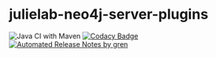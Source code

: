 # julielab-neo4j-server-plugins

![Java CI with Maven](https://github.com/JULIELab/julielab-neo4j-server-plugins/workflows/Java%20CI%20with%20Maven/badge.svg?branch=neo4j4.0) [![Codacy Badge](https://app.codacy.com/project/badge/Grade/f26cced4cb664a6ab53e3b5cd1cc4648)](https://www.codacy.com/manual/khituras/julielab-neo4j-server-plugins?utm_source=github.com&amp;utm_medium=referral&amp;utm_content=JULIELab/julielab-neo4j-server-plugins&amp;utm_campaign=Badge_Grade)
[![Automated Release Notes by gren](https://img.shields.io/badge/%F0%9F%A4%96-release%20notes-00B2EE.svg)](https://github-tools.github.io/github-release-notes/)